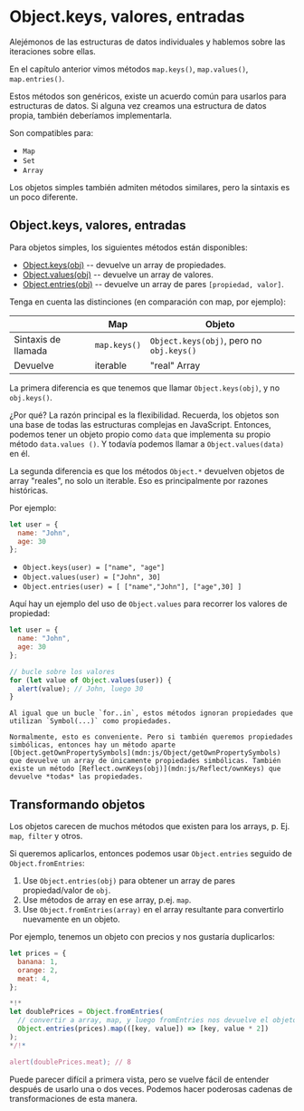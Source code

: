 
# Object.keys, valores, entradas

Alejémonos de las estructuras de datos individuales y hablemos sobre las iteraciones sobre ellas.

En el capítulo anterior vimos métodos `map.keys()`, `map.values()`, `map.entries()`.

Estos métodos son genéricos, existe un acuerdo común para usarlos para estructuras de datos. Si alguna vez creamos una estructura de datos propia, también deberíamos implementarla.

Son compatibles para:

- `Map`
- `Set`
- `Array`

Los objetos simples también admiten métodos similares, pero la sintaxis es un poco diferente.

## Object.keys, valores, entradas

Para objetos simples, los siguientes métodos están disponibles:

- [Object.keys(obj)](mdn:js/Object/keys) -- devuelve un array de propiedades.
- [Object.values(obj)](mdn:js/Object/values) -- devuelve un array de valores.
- [Object.entries(obj)](mdn:js/Object/entries) -- devuelve un array de pares `[propiedad, valor]`.

Tenga en cuenta las distinciones (en comparación con map, por ejemplo):

|             | Map              | Objeto       |
|-------------|------------------|--------------|
| Sintaxis de llamada | `map.keys()`  | `Object.keys(obj)`, pero no `obj.keys()` |
| Devuelve   | iterable    | "real" Array                     |

La primera diferencia es que tenemos que llamar `Object.keys(obj)`, y no `obj.keys()`.

¿Por qué? La razón principal es la flexibilidad. Recuerda, los objetos son una base de todas las estructuras complejas en JavaScript. Entonces, podemos tener un objeto propio como `data` que implementa su propio método `data.values ()`. Y todavía podemos llamar a `Object.values(data)` en él. 

La segunda diferencia es que los métodos `Object.*` devuelven objetos de array "reales", no solo un iterable. Eso es principalmente por razones históricas.

Por ejemplo:

```js
let user = {
  name: "John",
  age: 30
};
```

- `Object.keys(user) = ["name", "age"]`
- `Object.values(user) = ["John", 30]`
- `Object.entries(user) = [ ["name","John"], ["age",30] ]`

Aquí hay un ejemplo del uso de `Object.values` para recorrer los valores de propiedad:

```js run
let user = {
  name: "John",
  age: 30
};

// bucle sobre los valores
for (let value of Object.values(user)) {
  alert(value); // John, luego 30
}
```

```warn header="Object.keys/values/entries ignoran propiedades simbólicas"
Al igual que un bucle `for..in`, estos métodos ignoran propiedades que utilizan `Symbol(...)` como propiedades.

Normalmente, esto es conveniente. Pero si también queremos propiedades simbólicas, entonces hay un método aparte [Object.getOwnPropertySymbols](mdn:js/Object/getOwnPropertySymbols) que devuelve un array de únicamente propiedades simbólicas. También existe un método [Reflect.ownKeys(obj)](mdn:js/Reflect/ownKeys) que devuelve *todas* las propiedades.
```


## Transformando objetos

Los objetos carecen de muchos métodos que existen para los arrays, p. Ej. `map`,` filter` y otros.

Si queremos aplicarlos, entonces podemos usar `Object.entries` seguido de `Object.fromEntries`:

1. Use `Object.entries(obj)` para obtener un array de pares propiedad/valor de `obj`.
2. Use métodos de array en ese array, p.ej. `map`.
3. Use `Object.fromEntries(array)` en el array resultante para convertirlo nuevamente en un objeto.

Por ejemplo, tenemos un objeto con precios y nos gustaría duplicarlos:

```js run
let prices = {
  banana: 1,
  orange: 2,
  meat: 4,
};

*!*
let doublePrices = Object.fromEntries(
  // convertir a array, map, y luego fromEntries nos devuelve el objeto
  Object.entries(prices).map(([key, value]) => [key, value * 2])
);
*/!*

alert(doublePrices.meat); // 8
```   

Puede parecer difícil a primera vista, pero se vuelve fácil de entender después de usarlo una o dos veces. Podemos hacer poderosas cadenas de transformaciones de esta manera. 

